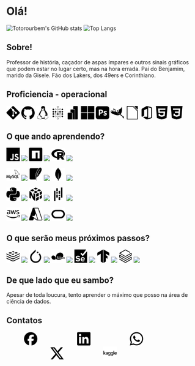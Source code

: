 # Olá!

![Totorourbem's GitHub stats](https://github-readme-stats.vercel.app/api?username=totorourbem&show_icons=true&theme=transparent&rank_icon=github)  ![Top Langs](https://github-readme-stats.vercel.app/api/top-langs/?username=totorourbem&layout=donut)

## Sobre!

Professor de história, caçador de aspas ímpares e outros sinais gráficos que podem estar no lugar certo, mas na hora errada. Pai do Benjamim, marido da Gisele. Fão dos Lakers, dos 49ers e Corinthiano.

## Proficiencia - operacional

<img src="https://raw.githubusercontent.com/totorourbem/My-Roadmap/44cae12b6ec93fc90a001b131a1c4fee347e2f05/Imagens/git.svg" width="35" height="35" /> <img src="https://raw.githubusercontent.com/totorourbem/My-Roadmap/44cae12b6ec93fc90a001b131a1c4fee347e2f05/Imagens/github.svg" width="35" height="35" /> <img src="https://raw.githubusercontent.com/totorourbem/My-Roadmap/44cae12b6ec93fc90a001b131a1c4fee347e2f05/Imagens/linux.svg" width="35" height="35" /> <img src="https://raw.githubusercontent.com/totorourbem/My-Roadmap/44cae12b6ec93fc90a001b131a1c4fee347e2f05/Imagens/metabase.svg" width="35" height="35" /> <img src="https://raw.githubusercontent.com/totorourbem/My-Roadmap/44cae12b6ec93fc90a001b131a1c4fee347e2f05/Imagens/powerbi.svg" width="35" height="35" /> <img src="https://raw.githubusercontent.com/totorourbem/My-Roadmap/44cae12b6ec93fc90a001b131a1c4fee347e2f05/Imagens/windows.svg" width="35" height="35" /> <img src="https://github.com/totorourbem/My-Roadmap/blob/main/Imagens/adobephotoshop.svg" width="35" height="35" />  <img src="https://raw.githubusercontent.com/totorourbem/My-Roadmap/dc651f35a5abd2f89950f99bb6921c6ab83c6cbb/Imagens/gimp.svg" width="35" height="35" /> <img src="https://raw.githubusercontent.com/totorourbem/My-Roadmap/dc651f35a5abd2f89950f99bb6921c6ab83c6cbb/Imagens/libreoffice.svg" width="35" height="35" /> <img src="https://raw.githubusercontent.com/totorourbem/My-Roadmap/dc651f35a5abd2f89950f99bb6921c6ab83c6cbb/Imagens/microsoftoffice.svg" width="35" height="35" /> <img src="https://raw.githubusercontent.com/totorourbem/My-Roadmap/dae4354a2b135b35e57f74091c1981403fbb0498/Imagens/HTML%205.svg" width="35" height="35" /> <img src="https://raw.githubusercontent.com/totorourbem/My-Roadmap/dae4354a2b135b35e57f74091c1981403fbb0498/Imagens/css3.svg" width="35" height="35" />





## O que ando aprendendo?


<img src="https://raw.githubusercontent.com/totorourbem/My-Roadmap/dae4354a2b135b35e57f74091c1981403fbb0498/Imagens/javascript.svg" width="35" height="35" /> ![](https://geps.dev/progress/20?dangerColor=F7DF1E&warningColor=F7DF1E&successColor=F7DF1E)
<img src="https://raw.githubusercontent.com/totorourbem/My-Roadmap/44cae12b6ec93fc90a001b131a1c4fee347e2f05/Imagens/npm.svg" width="35" height="35" /> ![](https://geps.dev/progress/20?dangerColor=CB3837&warningColor=CB3837&successColor=CB3837)
<img src="https://raw.githubusercontent.com/totorourbem/My-Roadmap/dae4354a2b135b35e57f74091c1981403fbb0498/Imagens/r.svg" width="35" height="35" /> ![](https://geps.dev/progress/15?dangerColor=276DC3&warningColor=276DC3&successColor=276DC3)

<img src="https://raw.githubusercontent.com/totorourbem/My-Roadmap/dae4354a2b135b35e57f74091c1981403fbb0498/Imagens/mysql.svg" width="35" height="35" /> ![](https://geps.dev/progress/20?dangerColor=4479A1&warningColor=4479A1&successColor=4479A1)
<img src="https://raw.githubusercontent.com/totorourbem/My-Roadmap/dae4354a2b135b35e57f74091c1981403fbb0498/Imagens/sqlite.svg" width="35" height="35" /> ![](https://geps.dev/progress/15?dangerColor=003B57&warningColor=003B57&successColor=003B57)
<img src="https://raw.githubusercontent.com/totorourbem/My-Roadmap/dae4354a2b135b35e57f74091c1981403fbb0498/Imagens/mongodb.svg" width="35" height="35" /> ![](https://geps.dev/progress/10?dangerColor=47A248&warningColor=47A248&successColor=47A248) 

<img src="https://raw.githubusercontent.com/totorourbem/My-Roadmap/44cae12b6ec93fc90a001b131a1c4fee347e2f05/Imagens/python.svg" width="35" height="35" /> ![](https://geps.dev/progress/35?dangerColor=3776AB&warningColor=3776AB&successColor=3776AB)
<img src="https://raw.githubusercontent.com/totorourbem/My-Roadmap/44cae12b6ec93fc90a001b131a1c4fee347e2f05/Imagens/numpy.svg" width="35" height="35" /> ![](https://geps.dev/progress/15?dangerColor=013243&warningColor=013243&successColor=013243) 
<img src="https://raw.githubusercontent.com/totorourbem/My-Roadmap/44cae12b6ec93fc90a001b131a1c4fee347e2f05/Imagens/pandas.svg" width="35" height="35" /> ![](https://geps.dev/progress/15?dangerColor=150458&warningColor=150458&successColor=150458) 

<img src="https://raw.githubusercontent.com/totorourbem/My-Roadmap/44cae12b6ec93fc90a001b131a1c4fee347e2f05/Imagens/amazonaws.svg" width="35" height="35" /> ![](https://geps.dev/progress/10?dangerColor=232F3E&warningColor=232F3E&successColor=232F3E)
<img src="https://raw.githubusercontent.com/totorourbem/My-Roadmap/44cae12b6ec93fc90a001b131a1c4fee347e2f05/Imagens/microsoftazure.svg" width="35" height="35" /> ![](https://geps.dev/progress/10?dangerColor=0078D4&warningColor=0078D4&successColor=0078D4)
<img src="https://raw.githubusercontent.com/totorourbem/My-Roadmap/44cae12b6ec93fc90a001b131a1c4fee347e2f05/Imagens/oracle.svg" width="35" height="35" /> ![](https://geps.dev/progress/10?dangerColor=F80000&warningColor=F80000&successColor=F80000)


## O que serão meus próximos passos?
<img src="https://raw.githubusercontent.com/totorourbem/My-Roadmap/dae4354a2b135b35e57f74091c1981403fbb0498/Imagens/redis.svg" width="35" height="35" /> ![](https://geps.dev/progress/3?dangerColor=DC382D&warningColor=DC382D&successColor=DC382D) <img src="https://raw.githubusercontent.com/totorourbem/My-Roadmap/44cae12b6ec93fc90a001b131a1c4fee347e2f05/Imagens/pytorch.svg" width="35" height="35" /> ![](https://geps.dev/progress/3?dangerColor=EE4C2C&warningColor=EE4C2C&successColor=EE4C2C) <img src="https://raw.githubusercontent.com/totorourbem/My-Roadmap/44cae12b6ec93fc90a001b131a1c4fee347e2f05/Imagens/scikitlearn.svg" width="35" height="35" /> ![](https://geps.dev/progress/3?dangerColor=F7931E&warningColor=F7931E&successColor=F7931E) <img src="https://raw.githubusercontent.com/totorourbem/My-Roadmap/44cae12b6ec93fc90a001b131a1c4fee347e2f05/Imagens/selenium.svg" width="35" height="35" /> ![](https://geps.dev/progress/3?dangerColor=43B02A&warningColor=43B02A&successColor=43B02A) <img src="https://raw.githubusercontent.com/totorourbem/My-Roadmap/44cae12b6ec93fc90a001b131a1c4fee347e2f05/Imagens/tensorflow.svg" width="35" height="35" /> ![](https://geps.dev/progress/3?dangerColor=FF6F00&warningColor=FF6F00&successColor=FF6F00) <img src="https://raw.githubusercontent.com/totorourbem/My-Roadmap/dc651f35a5abd2f89950f99bb6921c6ab83c6cbb/Imagens/databricks.svg" width="35" height="35" /> ![](https://geps.dev/progress/3?dangerColor=FF3621&warningColor=FF36210&successColor=FF3621)

                          
## De que lado que eu sambo?

Apesar de toda loucura, tento aprender o máximo que posso na área de ciência de dados.

## Contatos
<div align="center">
<a href="https://www.facebook.com/ricardo.francisco.9440" target="_blank" style="margin-right: 100px;" ><img src="https://raw.githubusercontent.com/totorourbem/My-Roadmap/44cae12b6ec93fc90a001b131a1c4fee347e2f05/Imagens/facebook.svg" width="35" height="35" /></a>        
                          <a href="https://www.linkedin.com/in/ricardo-jeferson-da-silva-francisco-22358011b/" target="_blank" style="margin-right: 100px;" ><img src="https://raw.githubusercontent.com/totorourbem/My-Roadmap/44cae12b6ec93fc90a001b131a1c4fee347e2f05/Imagens/linkedin.svg" width="35" height="35" /></a> <a href="https://wa.me/5543935059077" target="_blank" style="margin-right: 100px;" ><img src="https://raw.githubusercontent.com/totorourbem/My-Roadmap/44cae12b6ec93fc90a001b131a1c4fee347e2f05/Imagens/whatsapp.svg" width="35" height="35" /></a> <a href="https://twitter.com/ricardo05933779" target="_blank" style="margin-right: 100px;" ><img src="https://raw.githubusercontent.com/totorourbem/My-Roadmap/44cae12b6ec93fc90a001b131a1c4fee347e2f05/Imagens/x.svg" width="35" height="35" /></a> <a href="https://www.kaggle.com/ricardojfrancisco" target="_blank" style="margin-right: 100px;" ><img src="https://raw.githubusercontent.com/totorourbem/My-Roadmap/dc651f35a5abd2f89950f99bb6921c6ab83c6cbb/Imagens/kaggle.svg" width="35" height="35" /></a>
</div>
